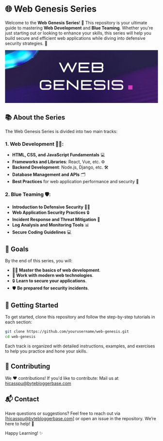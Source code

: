 # 🌐 Web Genesis Series

Welcome to the **Web Genesis Series**! 🎉 This repository is your ultimate guide to mastering **Web Development** and **Blue Teaming**. Whether you're just starting out or looking to enhance your skills, this series will help you build secure and efficient web applications while diving into defensive security strategies. 🚀

![Web Genesis Banner](Web_genesis.jpg)

## 📚 About the Series

The Web Genesis Series is divided into two main tracks:

### 1. **Web Development** 🧑‍💻:
- **HTML, CSS, and JavaScript Fundamentals** 💻
- **Frameworks and Libraries**: React, Vue, etc. ⚙️
- **Backend Development**: Node.js, Django, etc. 🛠️
- **Database Management and APIs** 🗂️
- **Best Practices** for web application performance and security 🔐

### 2. **Blue Teaming** 🛡️:
- **Introduction to Defensive Security** 🕵️‍♂️
- **Web Application Security Practices** 🔒
- **Incident Response and Threat Mitigation** 🚒
- **Log Analysis and Monitoring Tools** 📊
- **Secure Coding Guidelines** 💻

## 🎯 Goals

By the end of this series, you will:
- 👩‍🎓 **Master the basics of web development**.
- 🚀 **Work with modern web technologies**.
- 🔒 **Learn to secure your applications**.
- 🛡️ **Be prepared for security incidents**.

## 🚀 Getting Started

To get started, clone this repository and follow the step-by-step tutorials in each section:

```bash
git clone https://github.com/yourusername/web-genesis.git
cd web-genesis
```

Each track is organized with detailed instructions, examples, and exercises to help you practice and hone your skills.


## 🤝 Contributing
We ❤️ contributions! If you'd like to contribute:
Mail us at hicasspu@bytebloggerbase.com

## 📬 Contact
Have questions or suggestions? Feel free to reach out via [hicasspu@bytebloggerbase.com] or open an issue in the repository. We’re here to help! 💬


Happy Learning! ✨
